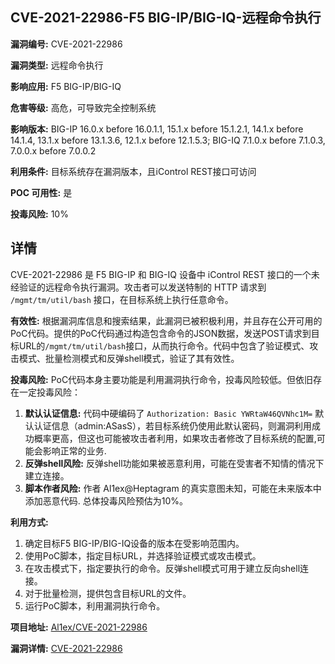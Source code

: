 ## CVE-2021-22986-F5 BIG-IP/BIG-IQ-远程命令执行

**漏洞编号:** CVE-2021-22986

**漏洞类型:** 远程命令执行

**影响应用:** F5 BIG-IP/BIG-IQ

**危害等级:** 高危，可导致完全控制系统

**影响版本:** BIG-IP 16.0.x before 16.0.1.1, 15.1.x before 15.1.2.1, 14.1.x before 14.1.4, 13.1.x before 13.1.3.6, 12.1.x before 12.1.5.3; BIG-IQ 7.1.0.x before 7.1.0.3, 7.0.0.x before 7.0.0.2

**利用条件:** 目标系统存在漏洞版本，且iControl REST接口可访问

**POC 可用性:** 是

**投毒风险:** 10%

## 详情

CVE-2021-22986 是 F5 BIG-IP 和 BIG-IQ 设备中 iControl REST 接口的一个未经验证的远程命令执行漏洞。攻击者可以发送特制的 HTTP 请求到 `/mgmt/tm/util/bash` 接口，在目标系统上执行任意命令。

**有效性:**
根据漏洞库信息和搜索结果，此漏洞已被积极利用，并且存在公开可用的PoC代码。提供的PoC代码通过构造包含命令的JSON数据，发送POST请求到目标URL的`/mgmt/tm/util/bash`接口，从而执行命令。代码中包含了验证模式、攻击模式、批量检测模式和反弹shell模式，验证了其有效性。

**投毒风险:**
PoC代码本身主要功能是利用漏洞执行命令，投毒风险较低。但依旧存在一定投毒风险：
1.  **默认认证信息:** 代码中硬编码了 `Authorization: Basic YWRtaW46QVNhc1M=` 默认认证信息（admin:ASasS），若目标系统仍使用此默认密码，则漏洞利用成功概率更高，但这也可能被攻击者利用，如果攻击者修改了目标系统的配置,可能会影响正常的业务.
2.  **反弹shell风险:**  反弹shell功能如果被恶意利用，可能在受害者不知情的情况下建立连接。
3.  **脚本作者风险:**  作者 Al1ex@Heptagram 的真实意图未知，可能在未来版本中添加恶意代码. 总体投毒风险预估为10%。

**利用方式:**
1.  确定目标F5 BIG-IP/BIG-IQ设备的版本在受影响范围内。
2.  使用PoC脚本，指定目标URL，并选择验证模式或攻击模式。
3.  在攻击模式下，指定要执行的命令。反弹shell模式可用于建立反向shell连接。
4.  对于批量检测，提供包含目标URL的文件。
5.  运行PoC脚本，利用漏洞执行命令。

**项目地址:** [Al1ex/CVE-2021-22986](https://github.com/Al1ex/CVE-2021-22986)

**漏洞详情:** [CVE-2021-22986](https://nvd.nist.gov/vuln/detail/CVE-2021-22986)